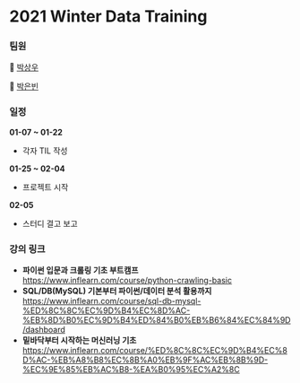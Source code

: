# 2021 Winter Data Training
### 팀원
🙈 [박상우](https://github.com/SangWoo9734)

👾 [박은빈](https://github.com/42cosmos)

### 일정

**01-07 ~ 01-22**  
- 각자 TIL 작성
  
**01-25 ~ 02-04**  
- 프로젝트 시작  
  
**02-05**  
- 스터디 결고 보고  

### 강의 링크
- **파이썬 입문과 크롤링 기초 부트캠프**<br>
  https://www.inflearn.com/course/python-crawling-basic
- **SQL/DB(MySQL) 기본부터 파이썬/데이터 분석 활용까지**<br>
  https://www.inflearn.com/course/sql-db-mysql-%ED%8C%8C%EC%9D%B4%EC%8D%AC-%EB%8D%B0%EC%9D%B4%ED%84%B0%EB%B6%84%EC%84%9D/dashboard
- **밑바닥부터 시작하는 머신러닝 기초**<br>
  https://www.inflearn.com/course/%ED%8C%8C%EC%9D%B4%EC%8D%AC-%EB%A8%B8%EC%8B%A0%EB%9F%AC%EB%8B%9D-%EC%9E%85%EB%AC%B8-%EA%B0%95%EC%A2%8C
